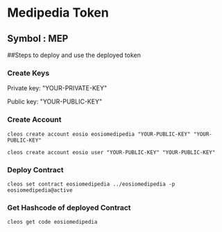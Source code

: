 # Medipedia Token
## Symbol : MEP

##Steps to deploy and use the deployed token

### Create Keys
Private key: "YOUR-PRIVATE-KEY"

Public key:  "YOUR-PUBLIC-KEY"

### Create Account

```
cleos create account eosio eosiomedipedia "YOUR-PUBLIC-KEY" "YOUR-PUBLIC-KEY"
```

```
cleos create account eosio user "YOUR-PUBLIC-KEY" "YOUR-PUBLIC-KEY"
```

### Deploy Contract

```
cleos set contract eosiomedipedia ../eosiomedipedia -p eosiomedipedia@active
```

### Get Hashcode of deployed Contract

```
cleos get code eosiomedipedia
```
